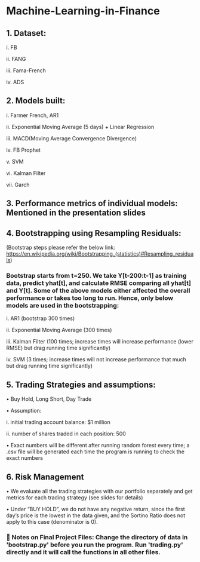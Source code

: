 # Machine-Learning-in-Finance

## 1.	Dataset:
i.	FB

ii.	FANG

iii.	Fama-French

iv.	ADS

## 2.	Models built:
i.	Farmer French, AR1

ii.	Exponential Moving Average (5 days) + Linear Regression

iii.	MACD(Moving Average Convergence Divergence)

iv.	FB Prophet 

v.	SVM

vi.	Kalman Filter

vii.	Garch

## 3.	Performance metrics of individual models: Mentioned in the presentation slides

## 4.	Bootstrapping using Resampling Residuals:
 (Bootstrap steps please refer the below link: https://en.wikipedia.org/wiki/Bootstrapping_(statistics)#Resampling_residuals)

### Bootstrap starts from t=250. We take Y[t-200:t-1] as training data, predict yhat[t], and calculate RMSE comparing all yhat[t] and Y[t]. Some of the above models either affected the overall performance or takes too long to run. Hence, only below models are used in the bootstrapping:

i.	AR1 (bootstrap 300 times)

ii.	Exponential Moving Average (300 times)

iii.	Kalman Filter (100 times; increase times will increase performance (lower RMSE) but drag running time significantly)

iv.	SVM (3 times; increase times will not increase performance that much but drag running time significantly)

## 5.	Trading Strategies and assumptions:
•	Buy Hold, Long Short, Day Trade

•	Assumption:

i.	initial trading account balance: $1 million

ii.	number of shares traded in each position: 500

•	Exact numbers will be different after running random forest every time; a .csv file will be generated each time the program is running to check the exact numbers

## 6.	Risk Management
•	We evaluate all the trading strategies with our portfolio separately and get metrics for each trading strategy (see slides for details)

•	Under “BUY HOLD”, we do not have any negative return, since the first day’s price is the lowest in the data given, and the Sortino Ratio does not apply to this case (denominator is 0).

###  Notes on Final Project Files: Change the directory of data in 'bootstrap.py' before you run the program. Run 'trading.py' directly and it will call the functions in all other files.
